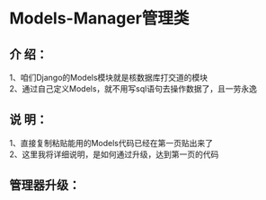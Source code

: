 Models-Manager管理类  
====

## 介  绍：  
1、咱们Django的Models模块就是核数据库打交道的模块  
2、通过自己定义Models，就不用写sql语句去操作数据了，且一劳永逸  

## 说  明：
1、直接复制粘贴能用的Models代码已经在第一页贴出来了  
2、这里我将详细说明，是如何通过升级，达到第一页的代码  

## 管理器升级：

